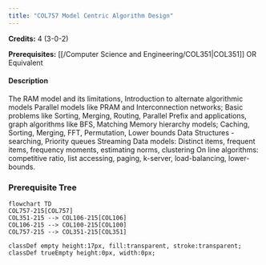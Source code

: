 ```yaml
---
title: "COL757 Model Centric Algorithm Design"
---
```

**Credits:** 4 (3-0-2)

**Prerequisites:** [[/Computer Science and Engineering/COL351|COL351]] OR Equivalent

#### Description
The RAM model and its limitations, Introduction to alternate algorithmic models Parallel models like PRAM and Interconnection networks; Basic problems like Sorting, Merging, Routing, Parallel Prefix and applications, graph algorithms like BFS, Matching Memory hierarchy models; Caching, Sorting, Merging, FFT, Permutation, Lower bounds Data Structures - searching, Priority queues Streaming Data models: Distinct items, frequent items, frequency moments, estimating norms, clustering On line algorithms: competitive ratio, list accessing, paging, k-server, load-balancing, lower-bounds.

### Prerequisite Tree

```mermaid
flowchart TD
COL757-215[COL757]
COL351-215 --> COL106-215[COL106]
COL106-215 --> COL100-215[COL100]
COL757-215 --> COL351-215[COL351]

classDef empty height:17px, fill:transparent, stroke:transparent;
classDef trueEmpty height:0px, width:0px;
```